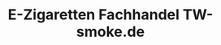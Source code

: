 ---
title: "E-Zigaretten Fachhandel TW-smoke.de"
url: /bischofswerda/e-zigaretten-fachhandel-tw-smoke-de/
shop: Supermarkt
---